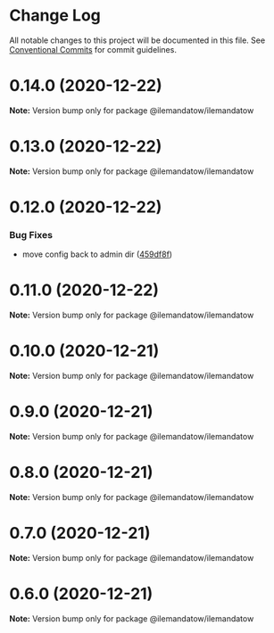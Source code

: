 # Change Log

All notable changes to this project will be documented in this file.
See [Conventional Commits](https://conventionalcommits.org) for commit guidelines.

# 0.14.0 (2020-12-22)

**Note:** Version bump only for package @ilemandatow/ilemandatow





# 0.13.0 (2020-12-22)

**Note:** Version bump only for package @ilemandatow/ilemandatow





# 0.12.0 (2020-12-22)


### Bug Fixes

* move config back to admin dir ([459df8f](https://github.com/MMMalik/ilemandatow/commit/459df8fc556cf8a7df2bf445c4268dd3e0cdd4c7))





# 0.11.0 (2020-12-22)

**Note:** Version bump only for package @ilemandatow/ilemandatow





# 0.10.0 (2020-12-21)

**Note:** Version bump only for package @ilemandatow/ilemandatow





# 0.9.0 (2020-12-21)

**Note:** Version bump only for package @ilemandatow/ilemandatow





# 0.8.0 (2020-12-21)

**Note:** Version bump only for package @ilemandatow/ilemandatow





# 0.7.0 (2020-12-21)

**Note:** Version bump only for package @ilemandatow/ilemandatow





# 0.6.0 (2020-12-21)

**Note:** Version bump only for package @ilemandatow/ilemandatow
